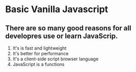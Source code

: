 # Basic Vanilla Javascript
## There are so many good reasons for all developres use or learn JavaScrip.

1. It's is fast and lightweight
2. It's better for performance
3. It's a client-side script browser language
4. JavaScript is a functions


